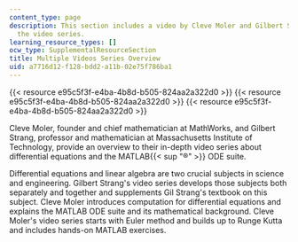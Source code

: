 ```yaml
---
content_type: page
description: This section includes a video by Cleve Moler and Gilbert Strang introducing
  the video series.
learning_resource_types: []
ocw_type: SupplementalResourceSection
title: Multiple Videos Series Overview
uid: a7716d12-f128-bdd2-a11b-02e75f786ba1
---
```


{{< resource e95c5f3f-e4ba-4b8d-b505-824aa2a322d0 >}}
{{< resource e95c5f3f-e4ba-4b8d-b505-824aa2a322d0 >}}
{{< resource e95c5f3f-e4ba-4b8d-b505-824aa2a322d0 >}}

Cleve Moler, founder and chief mathematician at MathWorks, and Gilbert Strang, professor and mathematician at Massachusetts Institute of Technology, provide an overview to their in-depth video series about differential equations and the MATLAB{{< sup "®" >}} ODE suite.

Differential equations and linear algebra are two crucial subjects in science and engineering. Gilbert Strang's video series develops those subjects both separately and together and supplements Gil Strang's textbook on this subject. Cleve Moler introduces computation for differential equations and explains the MATLAB ODE suite and its mathematical background. Cleve Moler's video series starts with Euler method and builds up to Runge Kutta and includes hands-on MATLAB exercises.